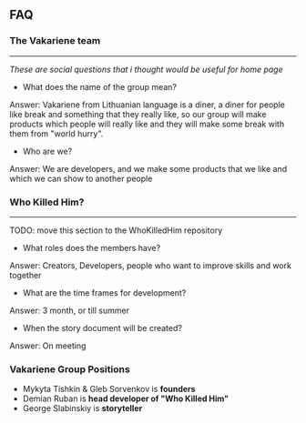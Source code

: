 ## FAQ

### The Vakariene team

<hr />

*These are social questions that i thought would be useful for home page* 

- What does the name of the group mean?

Answer: Vakariene from Lithuanian language is a diner, a diner for people like break and something that they really like, so our group will make products which people will really like and they will make some break with them from "world hurry".

- Who are we?

Answer: We are developers, and we make some products that we like and which we can show to another people

### Who Killed Him?

<hr />

TODO: move this section to the WhoKilledHim repository

- What roles does the members have?

Answer: Creators, Developers, people who want to improve skills and work together

- What are the time frames for development?

Answer: 3 month, or till summer

- When the story document will be created?

Answer: On meeting

### Vakariene Group Positions
- Mykyta Tishkin & Gleb Sorvenkov is **founders**
- Demian Ruban is **head developer of "Who Killed Him"**
- George Slabinskiy is **storyteller**
